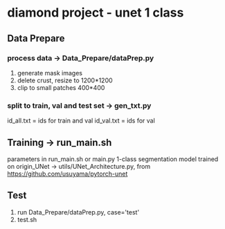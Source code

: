 # diamond project - unet 1 class

## Data Prepare
### process data -> Data_Prepare/dataPrep.py
1. generate mask images
2. delete crust, resize to 1200*1200
3. clip to small patches 400*400
### split to train, val and test set -> gen_txt.py
id_all.txt = ids for train and val
id_val.txt = ids for val

## Training -> run_main.sh
parameters in run_main.sh or main.py
1-class segmentation model trained on origin_UNet -> utils/UNet_Architecture.py, from https://github.com/usuyama/pytorch-unet

## Test
1. run Data_Prepare/dataPrep.py, case='test'
2. test.sh